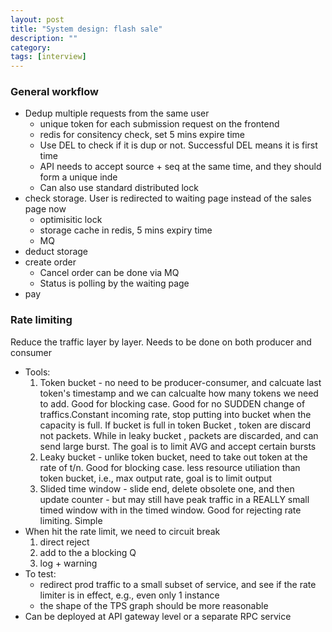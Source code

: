 ```yaml
---
layout: post
title: "System design: flash sale"
description: ""
category: 
tags: [interview]
---
```


### General workflow
* Dedup multiple requests from the same user
  * unique token for each submission request on the frontend
  * redis for consitency check, set 5 mins expire time
  * Use DEL to check if it is dup or not. Successful DEL means it is first time
  * API needs to accept source + seq at the same time, and they should form a unique inde
  * Can also use standard distributed lock
* check storage. User is redirected to waiting page instead of the sales page now
  * optimisitic lock
  * storage cache in redis, 5 mins expiry time
  * MQ 
* deduct storage 
* create order 
  * Cancel order can be done via MQ
  * Status is polling by the waiting page
* pay

### Rate limiting

Reduce the traffic layer by layer. Needs to be done on both producer and consumer

* Tools:
  1. Token bucket - no need to be producer-consumer, and calcuate last token's timestamp and we can calcualte how many tokens we need to add. Good for blocking case. Good for no SUDDEN change of traffics.Constant incoming rate, stop putting into bucket when the capacity is full. If bucket is full in token Bucket , token are discard not packets. While in leaky bucket , packets are discarded, and can send large burst. The goal is to limit AVG and accept certain bursts
  2. Leaky bucket - unlike token bucket, need to take out token at the rate of t/n. Good for blocking case. less resource utiliation than token bucket, i.e., max output rate, goal is to limit output
  3. Slided time window - slide end, delete obsolete one, and then update counter - but may still have peak traffic in a REALLY small timed window with in the timed window. Good for rejecting rate limiting. Simple
* When hit the rate limit, we need to circuit break
  1. direct reject
  2. add to the a blocking Q
  3. log + warning
* To test: 
  * redirect prod traffic to a small subset of service, and see if the rate limiter is in effect, e.g., even only 1 instance 
  * the shape of the TPS graph should be more reasonable
* Can be deployed at API gateway level or a separate RPC service
